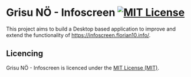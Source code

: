 Grisu NÖ - Infoscreen [![MIT License][license-image]][license-url]
============
This project aims to build a Desktop based application to improve and extend the functionality of https://infoscreen.florian10.info/.

Licencing
---------

Grisu NÖ - Infoscreen is licenced under the [MIT License (MIT)](LICENSE).

[license-image]: http://img.shields.io/badge/license-MIT-blue.svg?style=flat
[license-url]: LICENSE
